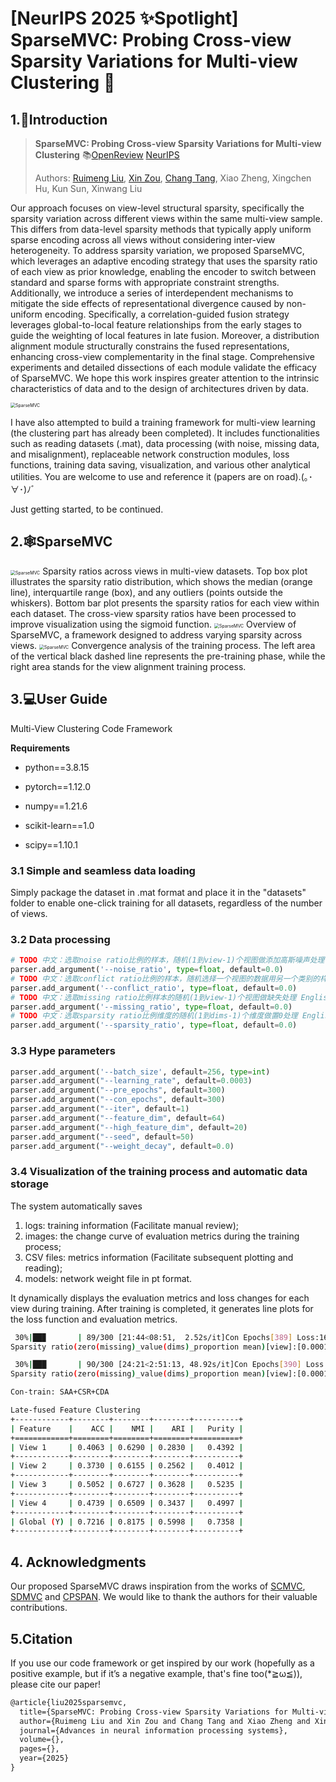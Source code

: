 # **[NeurIPS 2025 ✨Spotlight]**  **SparseMVC: Probing Cross-view Sparsity Variations for Multi-view Clustering** 🚀

## 1.📑Introduction

> **SparseMVC: Probing Cross-view Sparsity Variations for Multi-view Clustering**
> 📚[OpenReview](https://openreview.net/group?id=NeurIPS.cc/2025/Conference/Authors&referrer=%5BHomepage%5D(%2F)) [NeurIPS](https://neurips.cc/virtual/2025/poster/117045)
>
> Authors: [Ruimeng Liu](https://github.com/cleste-pome), [Xin Zou](https://github.com/obananas), [Chang Tang](https://github.com/ChangTang), Xiao Zheng, Xingchen Hu, Kun Sun, Xinwang Liu
>

Our approach focuses on view-level structural sparsity, specifically the sparsity variation across different views within the same multi-view sample. This differs from data-level sparsity methods that typically apply uniform sparse encoding across all views without considering inter-view heterogeneity. To address sparsity variation, we proposed SparseMVC, which leverages an adaptive encoding strategy that uses the sparsity ratio of each view as prior knowledge, enabling the encoder to switch between standard and sparse forms with appropriate constraint strengths. Additionally, we introduce a series of interdependent mechanisms to mitigate the side effects of representational divergence caused by non-uniform encoding. Specifically, a correlation-guided fusion strategy leverages global-to-local feature relationships from the early stages to guide the weighting of local features in late fusion. Moreover, a distribution alignment module structurally constrains the fused representations, enhancing cross-view complementarity in the final stage. Comprehensive experiments and detailed dissections of each module validate the efficacy of SparseMVC. We hope this work inspires greater attention to the intrinsic characteristics of data and to the design of architectures driven by data.

<img src="images/logo.png" alt="SparseMVC" style="zoom:50%;" />

I have also attempted to build a training framework for multi-view learning (the clustering part has already been completed). It includes functionalities such as reading datasets (.mat), data processing (with noise, missing data, and misalignment), replaceable network construction modules, loss functions, training data saving, visualization, and various other analytical utilities. You are welcome to use and reference it (papers are on road).(｡･∀･)ﾉﾞ

Just getting started, to be continued.

## 2.🕸️SparseMVC
<img src="images/sparsity_ratios.png" alt="SparseMVC" style="zoom:50%;" />
Sparsity ratios across views in multi-view datasets. Top box plot illustrates the sparsity ratio distribution, which shows the median (orange line), interquartile range (box), and any outliers (points outside the whiskers). Bottom bar plot presents the sparsity ratios for each view within each dataset. The cross-view sparsity ratios have been processed to improve visualization using the sigmoid function.

<img src="images/SparseMVC_framework.png" alt="SparseMVC" style="zoom:50%;" />
Overview of SparseMVC, a framework designed to address varying sparsity across views.

<img src="images/MSRCV1_clustering_performance.png" alt="SparseMVC" style="zoom:50%;" />
Convergence analysis of the training process. The left area of the vertical black dashed line represents the pre-training phase, while the right area stands for the view alignment training process.

## 3.💻User Guide

Multi-View Clustering Code Framework

 **Requirements**

- python==3.8.15

- pytorch==1.12.0

- numpy==1.21.6

- scikit-learn==1.0

- scipy==1.10.1

### 3.1 Simple and seamless data loading

Simply package the dataset in .mat format and place it in the "datasets" folder to enable one-click training for all datasets, regardless of the number of views.

### 3.2 Data processing

```python
# TODO 中文：选取noise ratio比例的样本，随机(1到view-1)个视图做添加高斯噪声处理 English：Select samples with a noise ratio, and randomly apply Gaussian noise processing to (1 to view-1) views
parser.add_argument('--noise_ratio', type=float, default=0.0)
# TODO 中文：选取conflict ratio比例的样本，随机选择一个视图的数据用另一个类别的样本的同视图数据替换 English：Select samples with a conflict ratio, and randomly choose data from one view to replace it with the same view data from a sample of another category
parser.add_argument('--conflict_ratio', type=float, default=0.0)
# TODO 中文：选取missing ratio比例样本的随机(1到view-1)个视图做缺失处理 English：Select samples with a missing ratio, and randomly apply missing data processing to (1 to view-1) views
parser.add_argument('--missing_ratio', type=float, default=0.0)
# TODO 中文：选取sparsity ratio比例维度的随机(1到dims-1)个维度做置0处理 English：Select dimensions with a sparsity ratio, and randomly apply zeroing to (1 to dims-1) dimensions
parser.add_argument('--sparsity_ratio', type=float, default=0.0)
```

### 3.3 Hype parameters

```python
parser.add_argument('--batch_size', default=256, type=int)
parser.add_argument("--learning_rate", default=0.0003)
parser.add_argument("--pre_epochs", default=300)  
parser.add_argument("--con_epochs", default=300)  
parser.add_argument("--iter", default=1)
parser.add_argument("--feature_dim", default=64)
parser.add_argument("--high_feature_dim", default=20)
parser.add_argument("--seed", default=50)
parser.add_argument("--weight_decay", default=0.0)
```

### 3.4 Visualization of the training process and automatic data storage

The system automatically saves 

1. logs: training information (Facilitate manual review);
2. images: the change curve of evaluation metrics during the training process;
3. CSV files: metrics information (Facilitate subsequent plotting and reading);
4. models: network weight file in pt format. 

It dynamically displays the evaluation metrics and loss changes for each view during training. After training is completed, it generates line plots for the loss function and evaluation metrics.

```bash
 30%|██▉       | 89/300 [21:44<08:51,  2.52s/it]Con Epochs[389] Loss:16.679317
Sparsity ratio(zero(missing)_value(dims)_proportion mean)[view]:[0.0001, 0.0001, 0.3415, 0.6383]

 30%|███       | 90/300 [24:21<2:51:13, 48.92s/it]Con Epochs[390] Loss:16.677748
Sparsity ratio(zero(missing)_value(dims)_proportion mean)[view]:[0.0001, 0.0001, 0.3415, 0.6383]

Con-train: SAA+CSR+CDA

Late-fused Feature Clustering
+------------+--------+--------+--------+----------+
| Feature    |    ACC |    NMI |    ARI |   Purity |
+============+========+========+========+==========+
| View 1     | 0.4063 | 0.6290 | 0.2830 |   0.4392 |
+------------+--------+--------+--------+----------+
| View 2     | 0.3730 | 0.6155 | 0.2562 |   0.4012 |
+------------+--------+--------+--------+----------+
| View 3     | 0.5052 | 0.6727 | 0.3628 |   0.5235 |
+------------+--------+--------+--------+----------+
| View 4     | 0.4739 | 0.6509 | 0.3437 |   0.4997 |
+------------+--------+--------+--------+----------+
| Global (Y) | 0.7216 | 0.8175 | 0.5998 |   0.7358 |
+------------+--------+--------+--------+----------+
```

## 4. Acknowledgments

Our proposed SparseMVC draws inspiration from the works of [SCMVC](https://github.com/SongwuJob/SCMVC),  [SDMVC](https://github.com/SubmissionsIn/SDMVC) and [CPSPAN](https://github.com/jinjiaqi1998/CPSPAN). We would like to thank the authors for their valuable contributions.

## 5.Citation

If you use our code framework or get inspired by our work (hopefully as a positive example, but if it’s a negative example, that's fine too(*≧ω≦)), please cite our paper! 

```latex
@article{liu2025sparsemvc,
  title={SparseMVC: Probing Cross-view Sparsity Variations for Multi-view Clustering},
  author={Ruimeng Liu and Xin Zou and Chang Tang and Xiao Zheng and Xingchen Hu and Kun Sun and Xinwang Liu},
  journal={Advances in neural information processing systems},
  volume={},
  pages={},
  year={2025}
}
```



